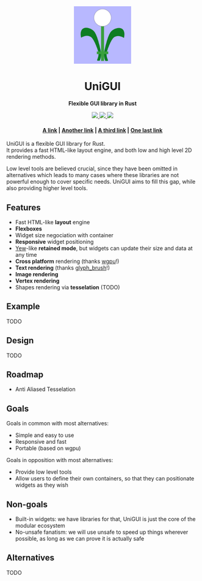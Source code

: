 <div align="center">
  <img src=".github/logo.svg" width="150" title='A french "boule de gui" taking the form of a french "fleur de lys"' alt="UniGUI logo" />

  <h1>UniGUI</h1>

  <p>
    <strong>Flexible GUI library in Rust</strong>
  </p>

  <p>
    <a href="https://github.com/Mubelotix/future-gui/actions/workflows/rust.yml">
        <img src="https://github.com/Mubelotix/future-gui/actions/workflows/rust.yml/badge.svg"/>
    </a>
    <a href="https://codecov.io/gh/Mubelotix/future-gui">
        <img src="https://codecov.io/gh/Mubelotix/future-gui/branch/main/graph/badge.svg?token=8PSEYDZQXV"/>
    </a>
    <a href="https://deps.rs/repo/github/mubelotix/future-gui">
        <img src="https://deps.rs/repo/github/mubelotix/future-gui/status.svg"/>
    </a>
  </p>

  <h4>
    <a href="http://example.com/">A link</a>
    <span> | </span>
    <a href="http://example.com/">Another link</a>
    <span> | </span>
    <a href="http://example.com/">A third link</a>
    <span> | </span>
    <a href="http://example.com/">One last link</a>
  </h4>
</div>

UniGUI is a flexible GUI library for Rust.  
It provides a fast HTML-like layout engine, and both low and high level 2D rendering methods.

Low level tools are believed crucial, since they have been omitted in alternatives which leads to many cases where these libraries are not powerful enough to cover specific needs. UniGUI aims to fill this gap, while also providing higher level tools.

## Features

- Fast HTML-like **layout** engine
- **Flexboxes**
- Widget size negociation with container
- **Responsive** widget positioning
- [Yew](https://github.com/yewstack/yew)-like **retained mode**, but widgets can update their size and data at any time
- **Cross platform** rendering (thanks [wgpu](https://github.com/gfx-rs/wgpu)!)
- **Text rendering** (thanks [glyph_brush](https://github.com/alexheretic/glyph-brush)!)
- **Image rendering**
- **Vertex rendering**
- Shapes rendering via **tesselation** (TODO)

## Example

TODO

## Design

TODO

## Roadmap

- Anti Aliased Tesselation

## Goals

Goals in common with most alternatives:
- Simple and easy to use
- Responsive and fast
- Portable (based on wgpu)

Goals in opposition with most alternatives:
- Provide low level tools
- Allow users to define their own containers, so that they can positionate widgets as they wish

## Non-goals

- Built-in widgets: we have libraries for that, UniGUI is just the core of the modular ecosystem
- No-unsafe fanatism: we will use unsafe to speed up things wherever possible, as long as we can prove it is actually safe

## Alternatives

TODO
